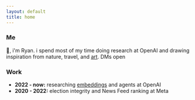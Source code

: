 ```yaml
---
layout: default
title: home
---
```


### Me

👋, i'm Ryan. i spend most of my time doing research at OpenAI and drawing inspiration from nature, travel, and [art](/muses). DMs open

### Work

- **2022 - now:** researching [embeddings](https://openai.com/blog/new-and-improved-embedding-model) and agents at OpenAI
- **2020 - 2022:** election integrity and News Feed ranking at Meta
